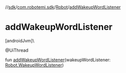 //[sdk](../../../index.md)/[com.robotemi.sdk](../index.md)/[Robot](index.md)/[addWakeupWordListener](add-wakeup-word-listener.md)

# addWakeupWordListener

[androidJvm]\

@UiThread

fun [addWakeupWordListener](add-wakeup-word-listener.md)(wakeupWordListener: [Robot.WakeupWordListener](-wakeup-word-listener/index.md))
